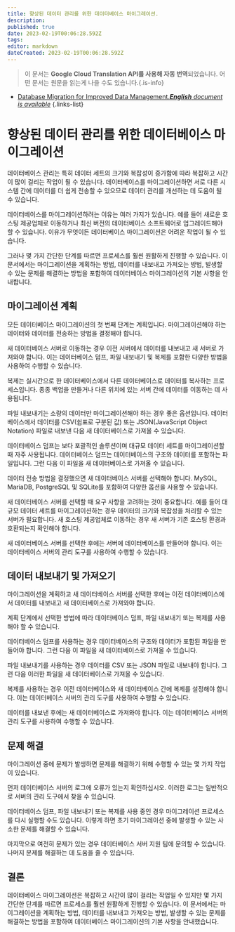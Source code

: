 ```yaml
---
title: 향상된 데이터 관리를 위한 데이터베이스 마이그레이션.
description: 
published: true
date: 2023-02-19T00:06:28.592Z
tags: 
editor: markdown
dateCreated: 2023-02-19T00:06:28.592Z
---
```


> 이 문서는 **Google Cloud Translation API를 사용해 자동 번역**되었습니다.
어떤 문서는 원문을 읽는게 나을 수도 있습니다.{.is-info}



- [Database Migration for Improved Data Management.***English** document is available*](/en/Knowledge-base/Backend/database-migration-for-improved-data-management-)
{.links-list}


# 향상된 데이터 관리를 위한 데이터베이스 마이그레이션

데이터베이스 관리는 특히 데이터 세트의 크기와 복잡성이 증가함에 따라 복잡하고 시간이 많이 걸리는 작업이 될 수 있습니다. 데이터베이스를 마이그레이션하면 서로 다른 시스템 간에 데이터를 더 쉽게 전송할 수 있으므로 데이터 관리를 개선하는 데 도움이 될 수 있습니다.

데이터베이스를 마이그레이션하려는 이유는 여러 가지가 있습니다. 예를 들어 새로운 호스팅 제공업체로 이동하거나 최신 버전의 데이터베이스 소프트웨어로 업그레이드해야 할 수 있습니다. 이유가 무엇이든 데이터베이스 마이그레이션은 어려운 작업이 될 수 있습니다.

그러나 몇 가지 간단한 단계를 따르면 프로세스를 훨씬 원활하게 진행할 수 있습니다. 이 문서에서는 마이그레이션을 계획하는 방법, 데이터를 내보내고 가져오는 방법, 발생할 수 있는 문제를 해결하는 방법을 포함하여 데이터베이스 마이그레이션의 기본 사항을 안내합니다.

## 마이그레이션 계획

모든 데이터베이스 마이그레이션의 첫 번째 단계는 계획입니다. 마이그레이션해야 하는 데이터와 데이터를 전송하는 방법을 결정해야 합니다.

새 데이터베이스 서버로 이동하는 경우 이전 서버에서 데이터를 내보내고 새 서버로 가져와야 합니다. 이는 데이터베이스 덤프, 파일 내보내기 및 복제를 포함한 다양한 방법을 사용하여 수행할 수 있습니다.

복제는 실시간으로 한 데이터베이스에서 다른 데이터베이스로 데이터를 복사하는 프로세스입니다. 종종 백업을 만들거나 다른 위치에 있는 서버 간에 데이터를 이동하는 데 사용됩니다.

파일 내보내기는 소량의 데이터만 마이그레이션해야 하는 경우 좋은 옵션입니다. 데이터베이스에서 데이터를 CSV(쉼표로 구분된 값) 또는 JSON(JavaScript Object Notation) 파일로 내보낸 다음 새 데이터베이스로 가져올 수 있습니다.

데이터베이스 덤프는 보다 포괄적인 솔루션이며 대규모 데이터 세트를 마이그레이션할 때 자주 사용됩니다. 데이터베이스 덤프는 데이터베이스의 구조와 데이터를 포함하는 파일입니다. 그런 다음 이 파일을 새 데이터베이스로 가져올 수 있습니다.

데이터 전송 방법을 결정했으면 새 데이터베이스 서버를 선택해야 합니다. MySQL, MariaDB, PostgreSQL 및 SQLite를 포함하여 다양한 옵션을 사용할 수 있습니다.

새 데이터베이스 서버를 선택할 때 요구 사항을 고려하는 것이 중요합니다. 예를 들어 대규모 데이터 세트를 마이그레이션하는 경우 데이터의 크기와 복잡성을 처리할 수 있는 서버가 필요합니다. 새 호스팅 제공업체로 이동하는 경우 새 서버가 기존 호스팅 환경과 호환되는지 확인해야 합니다.

새 데이터베이스 서버를 선택한 후에는 서버에 데이터베이스를 만들어야 합니다. 이는 데이터베이스 서버의 관리 도구를 사용하여 수행할 수 있습니다.

## 데이터 내보내기 및 가져오기

마이그레이션을 계획하고 새 데이터베이스 서버를 선택한 후에는 이전 데이터베이스에서 데이터를 내보내고 새 데이터베이스로 가져와야 합니다.

계획 단계에서 선택한 방법에 따라 데이터베이스 덤프, 파일 내보내기 또는 복제를 사용해야 할 수 있습니다.

데이터베이스 덤프를 사용하는 경우 데이터베이스의 구조와 데이터가 포함된 파일을 만들어야 합니다. 그런 다음 이 파일을 새 데이터베이스로 가져올 수 있습니다.

파일 내보내기를 사용하는 경우 데이터를 CSV 또는 JSON 파일로 내보내야 합니다. 그런 다음 이러한 파일을 새 데이터베이스로 가져올 수 있습니다.

복제를 사용하는 경우 이전 데이터베이스와 새 데이터베이스 간에 복제를 설정해야 합니다. 이는 데이터베이스 서버의 관리 도구를 사용하여 수행할 수 있습니다.

데이터를 내보낸 후에는 새 데이터베이스로 가져와야 합니다. 이는 데이터베이스 서버의 관리 도구를 사용하여 수행할 수 있습니다.

## 문제 해결

마이그레이션 중에 문제가 발생하면 문제를 해결하기 위해 수행할 수 있는 몇 가지 작업이 있습니다.

먼저 데이터베이스 서버의 로그에 오류가 있는지 확인하십시오. 이러한 로그는 일반적으로 서버의 관리 도구에서 찾을 수 있습니다.

데이터베이스 덤프, 파일 내보내기 또는 복제를 사용 중인 경우 마이그레이션 프로세스를 다시 실행할 수도 있습니다. 이렇게 하면 초기 마이그레이션 중에 발생할 수 있는 사소한 문제를 해결할 수 있습니다.

마지막으로 여전히 문제가 있는 경우 데이터베이스 서버 지원 팀에 문의할 수 있습니다. 나머지 문제를 해결하는 데 도움을 줄 수 있습니다.

## 결론

데이터베이스 마이그레이션은 복잡하고 시간이 많이 걸리는 작업일 수 있지만 몇 가지 간단한 단계를 따르면 프로세스를 훨씬 원활하게 진행할 수 있습니다. 이 문서에서는 마이그레이션을 계획하는 방법, 데이터를 내보내고 가져오는 방법, 발생할 수 있는 문제를 해결하는 방법을 포함하여 데이터베이스 마이그레이션의 기본 사항을 안내했습니다.